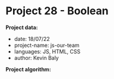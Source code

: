 # Project 28 - Boolean

**Project data:**

* date: 18/07/22
* project-name: js-our-team
* languages: JS, HTML, CSS
* author: Kevin Baly

**Project algorithm:**